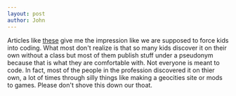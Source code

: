 ```yaml
---
layout: post
author: John
---
```

Articles like [these](https://hackernoon.com/why-learning-coding-is-important-for-kids-in-this-digital-age-7m7v31l4) give me the impression like we are supposed to force kids into coding. What most don't realize is that so many kids discover it on their own without a class but most of them publish stuff under a pseudonym because that is what they are comfortable with. Not everyone is meant to code. In fact, most of the people in the profession discovered it on thier own, a lot of times through silly things like making a geocities site or mods to games. Please don't shove this down our thoat.
